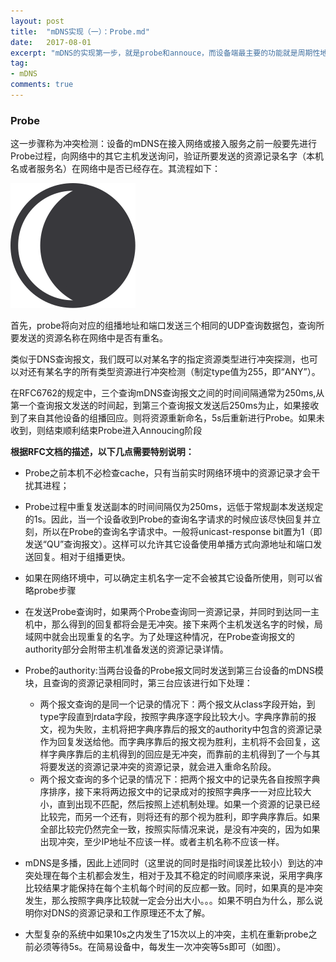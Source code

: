 ```yaml
---
layout: post
title:  "mDNS实现（一）：Probe.md"
date:   2017-08-01
excerpt: "mDNS的实现第一步，就是probe和annouce，而设备端最主要的功能就是周期性地实现probe。probe较annouce更为复杂，容易出错，本文将RFC文档中一些要点记录下来，对DNS完全没有了解的人阅读起来可能会比较懵。。。"
tag:
- mDNS
comments: true
---
```


### Probe
这一步骤称为冲突检测：设备的mDNS在接入网络或接入服务之前一般要先进行Probe过程，向网络中的其它主机发送询问，验证所要发送的资源记录名字（本机名或者服务名）在网络中是否已经存在。其流程如下：

![image](assets/img/logo.png)

首先，probe将向对应的组播地址和端口发送三个相同的UDP查询数据包，查询所要发送的资源名称在网络中是否有重名。

类似于DNS查询报文，我们既可以对某名字的指定资源类型进行冲突探测，也可以对还有某名字的所有类型资源进行冲突检测（制定type值为255，即“ANY”）。

在RFC6762的规定中，三个查询mDNS查询报文之间的时间间隔通常为250ms,从第一个查询报文发送的时间起，到第三个查询报文发送后250ms为止，如果接收到了来自其他设备的组播回应。则将资源重新命名，5s后重新进行Probe。如果未收到，则结束顺利结束Probe进入Annoucing阶段


**根据RFC文档的描述，以下几点需要特别说明：**

- Probe之前本机不必检查cache，只有当前实时网络环境中的资源记录才会干扰其进程；

- Probe过程中重复发送副本的时间间隔仅为250ms，远低于常规副本发送规定的1s。因此，当一个设备收到Probe的查询名字请求的时候应该尽快回复并立刻，所以在Probe的查询名字请求中。一般将unicast-response bit置为1（即发送“QU”查询报文）。这样可以允许其它设备使用单播方式向源地址和端口发送回复。相对于组播更快。

- 如果在网络环境中，可以确定主机名字一定不会被其它设备所使用，则可以省略probe步骤

- 在发送Probe查询时，如果两个Probe查询同一资源记录，并同时到达同一主机中，那么得到的回复都将会是无冲突。接下来两个主机发送名字的时候，局域网中就会出现重复的名字。为了处理这种情况，在Probe查询报文的authority部分会附带主机准备发送的资源记录详情。

- Probe的authority:当两台设备的Probe报文同时发送到第三台设备的mDNS模块，且查询的资源记录相同时，第三台应该进行如下处理：
    - 两个报文查询的是同一个记录的情况下：两个报文从class字段开始，到type字段直到rdata字段，按照字典序逐字段比较大小。字典序靠前的报文，视为失败，主机将把字典序靠后的报文的authority中包含的资源记录作为回复发送给他。而字典序靠后的报文视为胜利，主机将不会回复，这样字典序靠后的主机得到的回应是无冲突，而靠前的主机得到了一个与其将要发送的资源记录冲突的资源记录，就会进入重命名阶段。
    - 两个报文查询的多个记录的情况下：把两个报文中的记录先各自按照字典序排序，接下来将两边报文中的记录成对的按照字典序一一对应比较大小，直到出现不匹配，然后按照上述机制处理。如果一个资源的记录已经比较完，而另一个还有，则将还有的那个视为胜利，即字典序靠后。如果全部比较完仍然完全一致，按照实际情况来说，是没有冲突的，因为如果出现冲突，至少IP地址不应该一样。或者主机名称不应该一样。
    
- mDNS是多播，因此上述同时（这里说的同时是指时间误差比较小）到达的冲突处理在每个主机都会发生，相对于及其不稳定的时间顺序来说，采用字典序比较结果才能保持在每个主机每个时间的反应都一致。同时，如果真的是冲突发生，那么按照字典序比较就一定会分出大小。。。如果不明白为什么，那么说明你对DNS的资源记录和工作原理还不太了解。
 
- 大型复杂的系统中如果10s之内发生了15次以上的冲突，主机在重新probe之前必须等待5s。在简易设备中，每发生一次冲突等5s即可（如图）。
